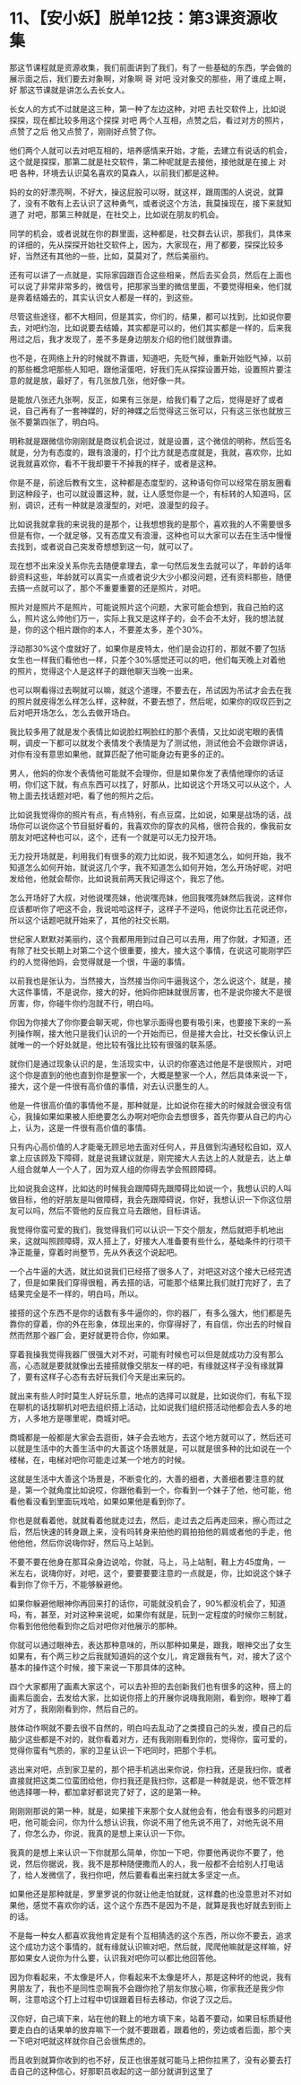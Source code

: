 # 11、【安小妖】脱单12技：第3课资源收集

那这节课程就是资源收集，我们前面讲到了我们，有了一些基础的东西，学会做的展示面之后，我们要去对象啊，对象啊 哥 对吧 没对象交的那些，用了谁成上啊，好 那这节课就是讲怎么去长女人。

长女人的方式不过就是这三种，第一种了左边这种，对吧 去社交软件上，比如说探探，现在都比较多用这个探探 对吧 两个人互相，点赞之后，看过对方的照片，点赞了之后 他又点赞了，刚刚好点赞了你。

他们两个人就可以去对吧互相的，培养感情来开始，才能，去建立有说话的机会，这个就是探探，那第二就是社交软件，第二种呢就是去接他，接他就是在接上 对吧 各种，环境去认识莫名喜欢的莫森人，以前我们都是这种。

妈的女的好漂亮啊，不好大，操这屁股可以呀，就这样，跟周围的人说说，就算了，没有不敢有上去认识了这种勇气，或者说这个方法，我莫操现在，接下来就知道了 对吧，那第三种就是，在社交上，比如说在朋友的机会。

同学的机会，或者说就在你的群里面，这种都是，社交群去认识，那我们，具体来的详细的，先从探探开始社交软件上，因为，大家现在，用了都要，探探比较多好，当然还有其他的一些，比如，莫莫对了，然后美丽约。

还有可以讲了一点就是，实际家园跟百合这些相亲，然后去买会员，然后在上面也可以说了非常非常多的，微信号，把那家当里的微信里面，不要觉得相亲，他们就是奔着结婚去的，其实认识女人都是一样的，到这些。

尽管这些途径，都不大相同，但是其实，你们的，结果，都可以找到，比如说你要去，对吧约泡，比如说要去结婚，其实都是可以的，他们其实都是一样的，后来我用过之后，我才发现了，差不多是身边朋友介绍的他们就很靠谱。

也不是，在网络上升的时候就不靠谱，知道吧，先贬气掉，重新开始贬气掉，以前的那些概念吧那些人知吧，跟他滚蛋吧，好我们先从探探设置开始，设置照片要注意的就是放，最好了，有几张放几张，他好像一共。

是能放八张还九张啊，反正，如果有三张是，给我们看了之后，觉得是好了或者说，自己再有了一套神媒的，好的神媒之后觉得这三张可以，只有这三张也就放三张不要第四张了，明白吗。

明称就是跟微信你刚刚就是商议机会说过，就是设置，这个微信的明称，然后签名就是，分为有态度的，跟有浪漫的，打个比方就是态度就是，我就，喜欢你，比如说我就喜欢你，看不干我却要干不掉我的样子，或者是这种。

你是不是，前途后教有文生，这种都是态度型的，这种语句你可以经常在朋友圈看到这种段子，也可以就设置这种，就，让人感觉你是一个，有标转的人知道吗，区别，调识，还有一种就是浪漫型的，对吧，浪漫型的段子。

比如说我就拿我的来说我的是那个，让我想想我的是那个，喜欢我的人不需要很多但是有你，一个就足够，又有态度又有浪漫，这种也可以大家可以去在生活中慢慢去找到，或者说自己突发奇想想到这一句，就可以了。

现在想不出来没关系你先去随便拿理去，拿一句然后发生去就可以了，年龄的话年龄资料这些，年龄就可以真实一点或者说少大少小都没问题，还有资料那些，随便去搞一点就可以了，那个不重要重要的还是照片，对吧。

照片对是照片不是照片，可能说照片这个问题，大家可能会想到，我自己拍的这么，照片这么帅他们万一，实际上我又是这样子的，会不会不太好，我的想法就是，你的这个相片跟你的本人，不要差太多，差个30%。

浮动那30%这个度就好了，如果你是皮特太，他们是会边打的，那就不要了包括女生也一样我们看他也一样，只差个30%感觉还可以的吧，他们每天晚上对着他的照片，觉得这个人是这样子的跟他聊天当晚一出来。

也可以啊看得过去啊就可以嘛，就这个道理，不要去在，吊试因为吊试才会去在我的照片就皮得怎么样怎么样，这种就，不要去想了，然后呢，如果你的叹叹匹到之后对吧开场怎么，怎么去做开场白。

我比较多用了就是发个表情比如说脸红啊脸红的那个表情，又比如说宅眼的表情啊，调皮一下都可以就发个表情发个表情是为了测试他，测试他会不会跟你讲话，对你有没有意思如果他，就算匹配了他可能身边有更多的正的。

男人，他妈的你发个表情他可能就不会理你，但是如果你发了表情他理你的话证明，你们这下就，有点东西可以找了，好那从，比如说这个开场又可以从这个，人物上面去找话题对吧，看了他的照片之后。

比如说我觉得你的照片有点，有点特别，有点豆腐，比如说，如果是战场的话，战场你可以说你这个节目挺好看的，我喜欢你的穿衣的风格，很符合我的，像我前女朋友对吧这种也可以，这个，还有一个就是可以无力投开场。

无力投开场就是，利用我们有很多的观力比如说，我不知道怎么，如何开始，我不知道怎么如何开始，就说这几个字，我不知道怎么如何开始，怎么开场好呢，对吧发给他，他就会帮你，比如说我前两天我记得这个，我忘了他。

怎么开场好了大叔，对他说嘿亮妹，他说嘿亮妹，他回我嘿亮妹然后我说，这样你应该都听你了吧这不会，我说哈哈这样子，这样子不逆吗，他说你比五花说还你，所以这个话题吧就开始来了，其他的社交长期。

世纪家人默默对美丽约，这个我都用用到过自己可以去用，用了你就，才知道，还有除了社交长期上对第二个这个很重要，接大，接大这个事情，在说这可能刚学匹约的人觉得他妈，会觉得就是一个很，牛逼的事情。

以前我也是张认为，当然接大，当然接当你问牛逼我这个，怎么说这个，就是，接大这件事情，不是说你，接大的好，他妈你把妹就很厉害，也不是说你接大不是很厉害，你，你碰牛你约泡就不行，明白吗。

你因为你接大了你你要会聊天呢，你也掌示面得也要有吸引来，也要接下来的一系列操作啊，接大他只是我们认识的一个开始而已，但是接大会比，社交长像认识上就唯一的一个好处就是，他比较有强比比较有很强的联系感。

就你们是通过现象认识的是，生活现实中，认识的你塞选过他是不是很照片，对吧这个你是直到的他也直到你是整家一个，大概是整家一个人，然后具体来说一下，接大，这个是一件很有高价值的事情，对去认识墨生的人。

他是一件很高价值的事情他不是，那种就是，比如说你在接大的时候就会很没有信心，我操如果如果被人拒绝要怎么办啊对吧你会去想很多，首先你要从自己的内心上，认为，这是一件很有高价值的事情。

只有内心高价值的人才能毫无顾忌地去面对任何人，并且做到沟通轻松自如，双人拿上应该顾及下障碍，就是说我建议就是，刚完接大人去达上的人就是去，达上单人组合就单人一个人了，因为双人组的你得去学会照顾障碍。

比如说我会这样，比如达的时候我会跟障碍先跟障碍比如说一个，我想认识的人叫做目标，他的好朋友是叫做障碍，我会先跟障碍说，你好，我想认识一下你这位朋友可以吗，然后不管他的反应我立马去跟他，目标讲话。

我觉得你蛮可爱的我们，我觉得我们可以认识一下交个朋友，然后就把手机地出来，这就叫照顾障碍，双人搭上了，好接大人准备要有些什么，基础条件的行项干净正能量，穿着时尚整节，先从外表这个说起吧。

一个占牛逼的大选，就比如说我们已经搭了很多人了，对吧这对这个接大已经完透了，但是如果我们穿得很粗，再去搭的话，可能那个结果比我们就打完好了，去了结果完全是不一样的，明白吗，所以。

接搭的这个东西不是你的话数有多牛逼你的，你的器厂，有多么强大，他们都是先靠你的穿着，你的外在形象，体现出来的，你穿得好了，有自信，你出去的时候自然而然那个器厂会，更好就更符合你，你如果。

穿着我操我觉得我器厂很强大对不对，可能有时候也可以但是就成功力没有那么高，心态就是要就就像出去接搭就像交朋友一样的吧，有缘就这样子没有缘就算了，要有这样子心态有去好玩我们今天是出来玩的。

就出来有些人时时莫生人好玩乐意，地点的选择可以就是，比如说你们，有私下现在聊机的话找聊机对吧去组织搭上活动，比如说我们组织搭活动他都会去人多的地方，人多地方是哪里呢，商城对吧。

商城都是一般都是大家会去逛街，妹子会去地方，去这个地方就可以了，然后还可以就是生活中的大善生活中的大善这个场景就是，可以就是很多种的比如说在一个楼梯，在，电梯对吧你可能走过某一个地方的时候。

这就是生活中大善这个场景是，不断变化的，大善的细者，大善细者要注意的就是，第一个就角度比如说哎，你跟他看到一个，你看到一个妹子了他，他可能，他看他看没看到里面玩戏哈，如果如果他是看到你了。

你也是就看着他，就就看着他就走过去，然后，走过去之后再走回来，擦心而过之后，然后快速的转身跟上来，没有吗转身来拍他的肩拍拍他的肩或者他的手走，他他他他，然后你说嗨你好，然后马上站到。

不要不要在他身在那耳朵身边说哈，你就，马上，马上站制，鞋上方45度角，一米左右，说嗨你好，对吧，这个，要要要要注意的一点就是，你，比如说这个妹子看到你了你千万，不能够躲避他。

如果你躲避他眼神你再回来打的话你，可能就没机会了，90%都没机会了，知道吗，有，甚至，对对这种来说呢，如果你有就是，玩到一定程度的时候你三制就，你看到他他他看到你之后对吧你对他展示的那种。

你就可以通过眼神去，表达那种意味的，所以那种如果是，跟我，眼神交出了女生如果有，有个两三秒之后我就知道妈的这个女儿，肯定跟我有气，对，接大了这个基本的操作这个时候，接下来说一下那具体的这种。

四个大家都用了画素大家这个，可以去补担的去创新我们也有很多的这种，搭上的画素后面会，去发给大家，比如说你搭上的开展你说嗨我刚刚，看到你，眼神丁着对方了，我刚刚看到你，然后自己的。

肢体动作啊就不要去很不自然的，明白吗去乱动了之类摸自己的头发，摸自己的后脑少这些都是不对的，就你看着对方，还有我刚刚看到你的，觉得你，蛮可爱的，觉得你蛮有气质的，家的卫星认识一下吧同时，把那个手机。

逃出来对吧，点到家卫星的，那个把手机逃出来你说，你扫我，还是我扫你，或者直接就把这类二位蛮团给他，你扫我还是我扫你，这都是一种就是说，他不管怎样他选择哪一种，都加拿好都说完了好了，这的是第一种。

刚刚刚那说的第一种，就是，如果接下来那个女人就他会有，他会有很多的问题对吧，他可能会问，你为什么想认识我，你说不用了他先说不用了，对他先说不用了，你怎么办，你说，我真的是想上来认识一下你。

我真的是想上来认识一下你就那么简单，你加一下吧，你要他再说你不要了，他说，然后你据说，我，我不是那种随便撒而人的人，我一般都不会给别人打电话了，给人发微信了，我扫你吧，然后要看看出来扫就太多坚定一点。

如果他还是那种就是，罗里罗说的你就让他走怕就就，这样蠢的也没意思对不对如果他，感觉不喜欢你的话，这个这个东西不是因为不是，就算是我也好就去到街上的话。

不是每一种女人都喜欢我他肯定是有个互相猜选的这个东西，所以你不要去，追求这个成功力这个事情的，就有缘就认识嘛对吧，然后就，爬爬他嘛就是这样嘛，好那如果女人说你为什么要，认识我对吧你可以都比他回答他。

因为你看起来，不太像是坏人，你看起来不太像是坏人，那是这种坏的他说，我有男朋友了，我也不是同性恋啊我不会跟你抢了朋友你放心嘛，你家我还是我少你啊，注意哈这个打上过程中切误跟着目标去移动，你说了汉之后。

汉你好，自己填下来，站在他的鞋上的地方填下来，站着不要动，如果目标质疑他要走白白的话果单的放弃嘛下一个就不要跟着，跟着他的，旁边或者后面，那个夹一下吧对吧就这样就你自己会很焦虑的。

而且收到就算你收到的也不好，反正也很差就可能马上把你拉黑了，没有必要去打击自己的这种信心，好那职员收起的这一部分就讲到这里了